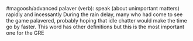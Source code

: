 #magoosh/advanced 
palaver (verb): speak (about unimportant matters) rapidly and incessantly 
During the rain delay, many who had come to see the game palavered, probably hoping that idle chatter 
would make the time go by faster. 
This word has other definitions but this is the most important one for the GRE 
